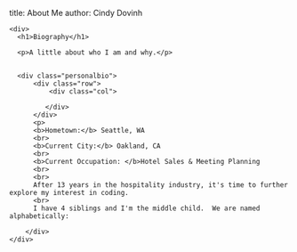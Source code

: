 title: About Me
author: Cindy Dovinh

<div class="col-sm-8 rightpanel">
            <!-- Right Column -->
  <div>

    <div>
      <h1>Biography</h1>

      <p>A little about who I am and why.</p>


      <div class="personalbio">
          <div class="row">
              <div class="col">

             </div>
          </div>
          <p>
          <b>Hometown:</b> Seattle, WA
          <br>
          <b>Current City:</b> Oakland, CA
          <br>
          <b>Current Occupation: </b>Hotel Sales & Meeting Planning
          <br>
          <br>
          After 13 years in the hospitality industry, it's time to further explore my interest in coding.
          <br>
          I have 4 siblings and I'm the middle child.  We are named alphabetically:
<!--
            *Amie
            *Betty
            *Cindy
            *Daniel
            *Emma

          Thanks Dad!
          <br>
          I am left-handed. -->

        </div>
    </div>
  </div>
</div>
